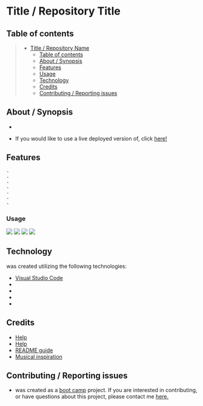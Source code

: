 # Title / Repository Title

## Table of contents

> - [Title / Repository Name](#title--repository-name)
>   - [Table of contents](#table-of-contents)
>   - [About / Synopsis](#about--synopsis)
>   - [Features](#features)
>   - [Usage](#usage)
>   - [Technology](#technology)
>   - [Credits](#credits)
>   - [Contributing / Reporting issues](#contributing--reporting-issues)

## About / Synopsis

-

- If you would like to use a live deployed version of, click [here!]()

## Features

    -
    -
    -
    -
    -
    -
    -

### Usage

![](?raw=true)
![](?raw=true)
![](?raw=true)
![](?raw=true)

## Technology

was created utilizing the following technologies:

- [Visual Studio Code](https://code.visualstudio.com/)
- []()
- []()
- []()
- []()

## Credits

- [Help]()
- [Help]()
- [README guide](https://www.freecodecamp.org/news/how-to-write-a-good-readme-file/)
- [Musical inspiration]()

## Contributing / Reporting issues

- was created as a [boot camp](https://bootcamp.berkeley.edu/coding/) project. If you are interested in contributing, or have questions about this project, please contact me [here.](mailto:stokescomp01@gmail.com)
